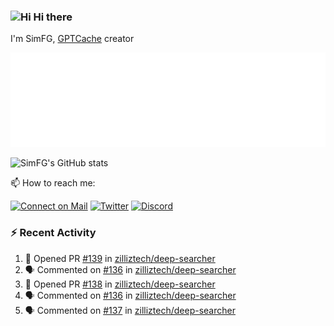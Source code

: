 ### <img src='https://qpluspicture.oss-cn-beijing.aliyuncs.com/6LjjQA/Hi.gif' alt='Hi' width="24"/> Hi there

I'm SimFG, [GPTCache](https://github.com/zilliztech/GPTCache) creator

![Metrics 👋](/metrics.plugin.followup.user.svg)

![SimFG's GitHub stats](https://github-readme-stats.vercel.app/api?username=SimFG&show_icons=true&theme=radical&count_private=true)

📫 How to reach me:

[![Connect on Mail](https://img.shields.io/badge/Ask%20me-anything-1abc9c.svg)](mailto:1142838399@qq.com)
[![Twitter](https://img.shields.io/twitter/follow/FogSim?style=social)](https://twitter.com/FogSim)
[![Discord](https://img.shields.io/discord/1092648432495251507?label=Discord&logo=discord)](https://discord.gg/Q8C6WEjSWV)

### :zap: Recent Activity

<!--START_SECTION:activity-->
1. 💪 Opened PR [#139](https://github.com/zilliztech/deep-searcher/pull/139) in [zilliztech/deep-searcher](https://github.com/zilliztech/deep-searcher)
2. 🗣 Commented on [#136](https://github.com/zilliztech/deep-searcher/issues/136) in [zilliztech/deep-searcher](https://github.com/zilliztech/deep-searcher)
3. 💪 Opened PR [#138](https://github.com/zilliztech/deep-searcher/pull/138) in [zilliztech/deep-searcher](https://github.com/zilliztech/deep-searcher)
4. 🗣 Commented on [#136](https://github.com/zilliztech/deep-searcher/issues/136) in [zilliztech/deep-searcher](https://github.com/zilliztech/deep-searcher)
5. 🗣 Commented on [#137](https://github.com/zilliztech/deep-searcher/issues/137) in [zilliztech/deep-searcher](https://github.com/zilliztech/deep-searcher)
<!--END_SECTION:activity-->

